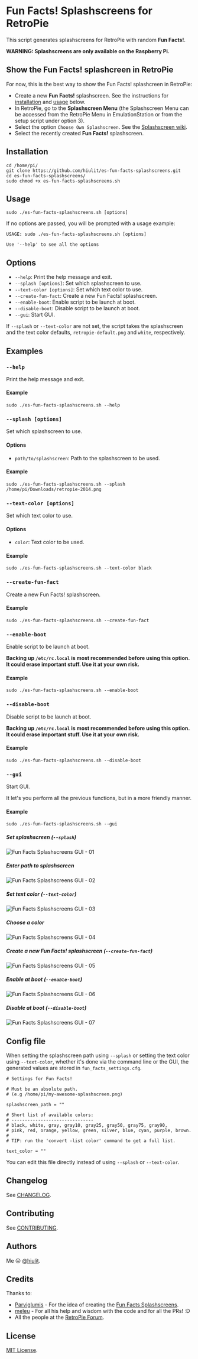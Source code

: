 # Fun Facts! Splashscreens for RetroPie

This script generates splashscreens for RetroPie with random **Fun Facts!**.

**WARNING: Splashscreens are only available on the Raspberry Pi.**

## Show the Fun Facts! splashcreen in RetroPie

For now, this is the best way to show the Fun Facts! splashcreen in RetroPie:

* Create a new **Fun Facts!** splashscreen. See the instructions for [installation](#installation) and [usage](#usage) below.
* In RetroPie, go to the **Splashscreen Menu** (the Splashscreen Menu can be accessed from the RetroPie Menu in EmulationStation or from the setup script under option 3).
* Select the option `Choose Own Splashscreen`. See the [Splashscreen wiki](https://github.com/retropie/retropie-setup/wiki/splashscreen).
* Select the recently created **Fun Facts!** splashscreen.

## Installation

```
cd /home/pi/
git clone https://github.com/hiulit/es-fun-facts-splashscreens.git
cd es-fun-facts-splashscreens/
sudo chmod +x es-fun-facts-splashscreens.sh
```

## Usage

```
sudo ./es-fun-facts-splashscreens.sh [options]
```

If no options are passed, you will be prompted with a usage example:

```
USAGE: sudo ./es-fun-facts-splashscreens.sh [options]

Use '--help' to see all the options
```

## Options

* `--help`: Print the help message and exit.
* `--splash [options]`: Set which splashscreen to use.
* `--text-color [options]`: Set which text color to use.
* `--create-fun-fact`: Create a new Fun Facts! splashscreen.
* `--enable-boot`: Enable script to be launch at boot.
* `--disable-boot`: Disable script to be launch at boot.
* `--gui`: Start GUI.

If `--splash` or `--text-color` are not set, the script takes the splashscreen and the text color defaults, `retropie-default.png` and `white`, respectively.

## Examples

### `--help`

Print the help message and exit.

#### Example

```
sudo ./es-fun-facts-splashscreens.sh --help
```

### `--splash [options]`

Set which splashscreen to use.

#### Options

* `path/to/splashscreen`: Path to the splashscreen to be used.

#### Example

```
sudo ./es-fun-facts-splashscreens.sh --splash /home/pi/Downloads/retropie-2014.png
```

### `--text-color [options]`

Set which text color to use.

#### Options

* `color`: Text color to be used.

#### Example

```
sudo ./es-fun-facts-splashscreens.sh --text-color black
```

### `--create-fun-fact`

Create a new Fun Facts! splashscreen.

#### Example

```
sudo ./es-fun-facts-splashscreens.sh --create-fun-fact
```

### `--enable-boot`

Enable script to be launch at boot.

**Backing up `/etc/rc.local` is most recommended before using this option. It could erase important stuff. Use it at your own risk.**

#### Example

```
sudo ./es-fun-facts-splashscreens.sh --enable-boot
```

### `--disable-boot`

Disable script to be launch at boot.

**Backing up `/etc/rc.local` is most recommended before using this option. It could erase important stuff. Use it at your own risk.**

#### Example

```
sudo ./es-fun-facts-splashscreens.sh --disable-boot
```

### `--gui`

Start GUI.

It let's you perform all the previous functions, but in a more friendly manner.

#### Example

```
sudo ./es-fun-facts-splashscreens.sh --gui
```

##### Set splashscreen (`--splash`)
![Fun Facts Splashscreens GUI - 01](gui-examples/fun-facts-splashscreens-gui-01.jpg)
##### Enter path to splashscreen
![Fun Facts Splashscreens GUI - 02](gui-examples/fun-facts-splashscreens-gui-02.jpg)
##### Set text color (`--text-color`)
![Fun Facts Splashscreens GUI - 03](gui-examples/fun-facts-splashscreens-gui-03.jpg)
##### Choose a color
![Fun Facts Splashscreens GUI - 04](gui-examples/fun-facts-splashscreens-gui-04.jpg)
##### Create a new Fun Facts! splashscreen (`--create-fun-fact`)
![Fun Facts Splashscreens GUI - 05](gui-examples/fun-facts-splashscreens-gui-05.jpg)
##### Enable at boot (`--enable-boot`)
![Fun Facts Splashscreens GUI - 06](gui-examples/fun-facts-splashscreens-gui-06.jpg)
##### Disable at boot (`--disable-boot`)
![Fun Facts Splashscreens GUI - 07](gui-examples/fun-facts-splashscreens-gui-07.jpg)

## Config file

When setting the splashscreen path using `--splash` or setting the text color using `--text-color`, whether it's done via the command line or the GUI, the generated values are stored in `fun_facts_settings.cfg`.

```
# Settings for Fun Facts!

# Must be an absolute path.
# (e.g /home/pi/my-awesome-splashscreen.png)

splashscreen_path = ""

# Short list of available colors:
# -------------------------------
# black, white, gray, gray10, gray25, gray50, gray75, gray90,
# pink, red, orange, yellow, green, silver, blue, cyan, purple, brown.
#
# TIP: run the 'convert -list color' command to get a full list.

text_color = ""
```

You can edit this file directly instead of using `--splash` or `--text-color`.

## Changelog

See [CHANGELOG](/CHANGELOG.md).

## Contributing

See [CONTRIBUTING](/CONTRIBUTING.md).

## Authors

Me 😛 [@hiulit](https://github.com/hiulit).

## Credits

Thanks to:

* [Parviglumis](https://retropie.org.uk/forum/user/parviglumis) - For the idea of creating the [Fun Facts Splashscreens](https://retropie.org.uk/forum/topic/13630).
* [meleu](https://github.com/meleu/) - For all his help and wisdom with the code and for all the PRs! :D
* All the people at the [RetroPie Forum](https://retropie.org.uk/forum/).

## License

[MIT License](/LICENSE).
